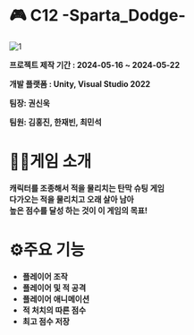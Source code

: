 # 🎮 C12 -Sparta_Dodge-
![1](https://github.com/Kwon-Sinwook/Sparta_Dodge/assets/61472555/95eb4248-08ba-4ed7-826c-105920f38a60)

__프로젝트 제작 기간 : 2024-05-16 ~ 2024-05-22__

__개발 플랫폼 : Unity, Visual Studio 2022__

 __팀장: 권신욱__

 __팀원: 김홍진, 한재빈, 최민석__
 
 # 👨‍🏫게임 소개
 
 __캐릭터를 조종해서 적을 물리치는 탄막 슈팅 게임__  
 __다가오는 적을 물리치고 오래 살아 남아__  
 __높은 점수를 달성 하는 것이 이 게임의 목표!__

 # ⚙주요 기능
   * __플레이어 조작__
   * __플레이어 및 적 공격__
   * __플레이어 애니메이션__
   * __적 처치의 따른 점수__
   * __최고 점수 저장__
  
     
   
